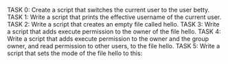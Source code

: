 TASK 0: Create a script that switches the current user to the user betty.
TASK 1: Write a script that prints the effective username of the current user.
TASK 2: Write a script that creates an empty file called hello.
TASK 3: Write a script that adds execute permission to the owner of the file hello.	
TASK 4: Write a script that adds execute permission to the owner and the group owner, and read permission to other users, to the file hello.
TASK 5: Write a script that sets the mode of the file hello to this:
